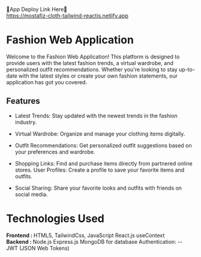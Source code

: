 🌼App Deploy Link Here🌼 <br>
https://mostafiz-cloth-tailwind-reactjs.netlify.app

<h1> Fashion Web Application </h1>
<p>Welcome to the Fashion Web Application! This platform is designed to provide users with the latest fashion trends, a virtual wardrobe, and personalized outfit recommendations. Whether you're looking to stay up-to-date with the latest styles or create your own fashion statements, our application has got you covered. </p>

<h2>Features</h2>

* Latest Trends: Stay updated with the newest trends in the fashion industry.

* Virtual Wardrobe: Organize and manage your clothing items digitally.

* Outfit Recommendations: Get personalized outfit suggestions based on your preferences and wardrobe.

* Shopping Links: Find and purchase items directly from partnered online stores.
User Profiles: Create a profile to save your favorite items and outfits.

* Social Sharing: Share your favorite looks and outfits with friends on social media.

<h1>Technologies Used</h1>
<b>Frontend : </b>
HTML5, TailwindCss, JavaScript
React.js
useContext
<br>
<b>Backend : </b>
Node.js
Express.js
MongoDB for database
Authentication:
-- JWT (JSON Web Tokens)


